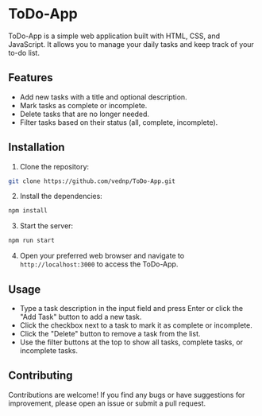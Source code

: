 # ToDo-App

ToDo-App is a simple web application built with HTML, CSS, and JavaScript. It allows you to manage your daily tasks and keep track of your to-do list.

## Features

- Add new tasks with a title and optional description.
- Mark tasks as complete or incomplete.
- Delete tasks that are no longer needed.
- Filter tasks based on their status (all, complete, incomplete).

## Installation

1. Clone the repository:

```bash
git clone https://github.com/vednp/ToDo-App.git
```

2. Install the dependencies:

```bash
npm install
```

3. Start the server:

```bash
npm run start
```

4. Open your preferred web browser and navigate to `http://localhost:3000` to access the ToDo-App.

## Usage

- Type a task description in the input field and press Enter or click the "Add Task" button to add a new task.
- Click the checkbox next to a task to mark it as complete or incomplete.
- Click the "Delete" button to remove a task from the list.
- Use the filter buttons at the top to show all tasks, complete tasks, or incomplete tasks.

## Contributing

Contributions are welcome! If you find any bugs or have suggestions for improvement, please open an issue or submit a pull request.

